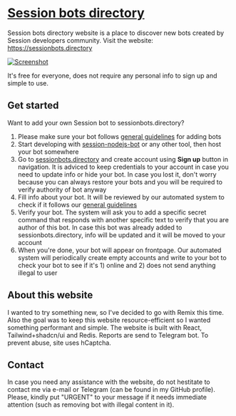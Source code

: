 # [Session bots directory](https://sessionbots.directory)

Session bots directory website is a place to discover new bots created by Session developers community. Visit the website: <https://sessionbots.directory>

[![Screenshot](https://github.com/VityaSchel/session-bots-directory/assets/59040542/a798cd77-27ca-4d45-8bd5-ce9cb064a59d)](https://sessionbots.directory)

It's free for everyone, does not require any personal info to sign up and simple to use.

## Get started

Want to add your own Session bot to sessionbots.directory?

1. Please make sure your bot follows [general guidelines](./GUIDELINES.md) for adding bots
2. Start developing with [session-nodejs-bot](https://github.com/VityaSchel/session-nodejs-bot) or any other tool, then host your bot somewhere
3. Go to [sessionbots.directory](https://sessionbots.directory) and create account using **Sign up** button in navigation. It is adviced to keep credentials to your account in case you need to update info or hide your bot. In case you lost it, don't worry because you can always restore your bots and you will be required to verify authority of bot anyway
4. Fill info about your bot. It will be reviewed by our automated system to check if it follows our [general guidelines](./GUIDELINES.md)
5. Verify your bot. The system will ask you to add a specific secret command that responds with another specific text to verify that you are author of this bot. In case this bot was already added to sessionbots.directory, info will be updated and it will be moved to your account
6. When you're done, your bot will appear on frontpage. Our automated system will periodically create empty accounts and write to your bot to check your bot to see if it's 1) online and 2) does not send anything illegal to user

## About this website

I wanted to try something new, so I've decided to go with Remix this time. Also the goal was to keep this website resource-efficient so I wanted something performant and simple. The website is built with React, Tailwind+shadcn/ui and Redis. Reports are send to Telegram bot. To prevent abuse, site uses hCaptcha.

## Contact

In case you need any assistance with the website, do not hestitate to contact me via e-mail or Telegram (can be found in my GitHub profile). Please, kindly put "URGENT" to your message if it needs immediate attention (such as removing bot with illegal content in it).